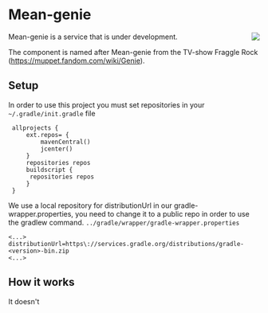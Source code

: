 # Mean-genie
<img align="right" src="https://vignette.wikia.nocookie.net/muppet/images/d/d2/MeanGenie.jpg/revision/latest/scale-to-width-down/280?cb=20101120230645">

Mean-genie is a service that is under development.

The component is named after Mean-genie from the TV-show Fraggle Rock (https://muppet.fandom.com/wiki/Genie).

 ## Setup
 
 In order to use this project you must set repositories in your `~/.gradle/init.gradle` file
 
     allprojects {
         ext.repos= {
             mavenCentral()
             jcenter()
         }
         repositories repos
         buildscript {
          repositories repos
         }
     }

We use a local repository for distributionUrl in our gradle-wrapper.properties, you need to change it to a public repo in order to use the gradlew command. `../gradle/wrapper/gradle-wrapper.properties`

    <...>
    distributionUrl=https\://services.gradle.org/distributions/gradle-<version>-bin.zip
    <...>

## How it works  
It doesn't